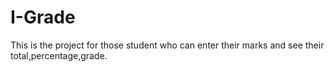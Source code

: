 # I-Grade
This is the project for those student who can enter their marks and see their total,percentage,grade.
